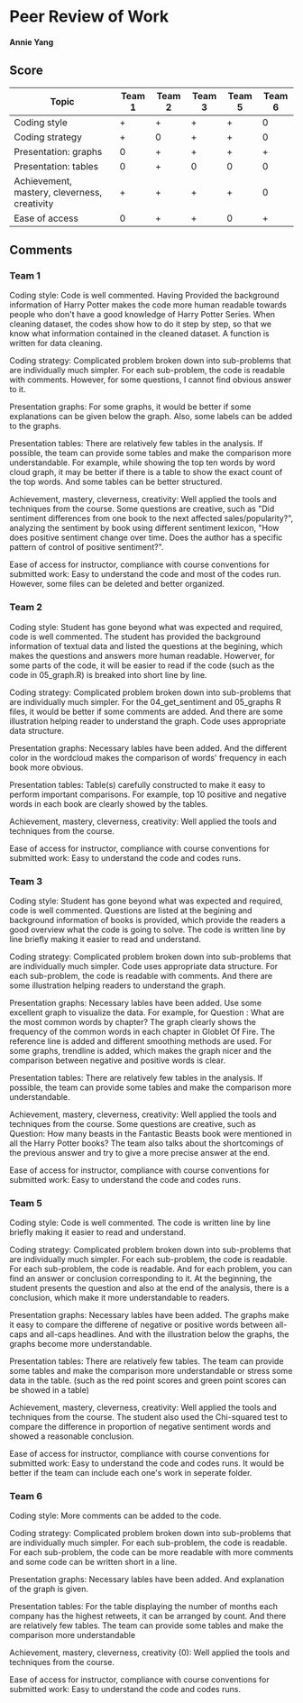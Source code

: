 # Peer Review of Work
#### **Annie Yang**

## Score

Topic| Team 1 | Team 2 |Team 3 | Team 5 | Team 6 |
|----| ------ |-------| -----|-----|-----|
|Coding style| + | + | + |+ | 0 | 
|Coding strategy| + | 0 | + | + | 0 |
|Presentation: graphs | 0 | + | + | + | + | 
|Presentation: tables | 0 | + | 0 | 0 | 0 |
|Achievement, mastery, cleverness, creativity| + | + | + | + | 0 | 
|Ease of access | 0 | + | + |0 | + |

## Comments

### Team 1

Coding style: Code is well commented. Having Provided the background information of Harry Potter makes the code more human readable towards people who don't have a good knowledge of Harry Potter Series. When cleaning dataset, the codes show how to do it step by step, so that we know what information contained in the cleaned dataset. A function is written for data cleaning.

Coding strategy: Complicated problem broken down into sub-problems that are individually much simpler. For each sub-problem, the code is readable with comments. However, for some questions, I cannot find obvious answer to it.

Presentation graphs: For some graphs, it would be better if some explanations can be given below the graph. Also, some labels can be added to the graphs.

Presentation tables: There are relatively few tables in the analysis. If possible, the team can provide some tables and make the comparison more understandable. For example, while showing the top ten words by word cloud graph, it may be better if there is a table to show the exact count of the top words. And some tables can be better structured.

Achievement, mastery, cleverness, creativity: Well applied the tools and techniques from the course. Some questions are creative, such as "Did sentiment differences from one book to the next affected sales/popularity?", analyzing the sentiment by book using different sentiment lexicon, "How does positive sentiment change over time. Does the author has a specific pattern of control of positive sentiment?". 

Ease of access for instructor, compliance with course conventions for submitted work: Easy to understand the code and most of the codes run. However, some files can be deleted and better organized.


### Team 2

Coding style: Student has gone beyond what was expected and required, code is well commented. The student has provided the background information of textual data and listed the questions at the begining, which makes the questions and answers more human readable. Howerver, for some parts of the code, it will be easier to read if the code (such as the code in 05_graph.R) is breaked into short line by line.

Coding strategy: Complicated problem broken down into sub-problems that are individually much simpler. For the 04_get_sentiment and 05_graphs R files, it would be better if some comments are added. And there are some illustration helping reader to understand the graph. Code uses appropriate data structure.

Presentation graphs: Necessary lables have been added. And the different color in the wordcloud makes the comparison of words' frequency in each book more obvious.

Presentation tables: Table(s) carefully constructed to make it easy to perform important comparisons. For example, top 10 positive and negative words in each book are clearly showed by the tables.

Achievement, mastery, cleverness, creativity: Well applied the tools and techniques from the course.

Ease of access for instructor, compliance with course conventions for submitted work: Easy to understand the code and codes runs.

### Team 3

Coding style: Student has gone beyond what was expected and required, code is well commented. Questions are listed at the begining and background information of books is provided, which provide the readers a good overview what the code is going to solve. The code is written line by line briefly making it easier to read and understand.

Coding strategy: Complicated problem broken down into sub-problems that are individually much simpler. Code uses appropriate data structure. For each sub-problem, the code is readable with comments. And there are some illustration helping readers to understand the graph. 

Presentation graphs: Necessary lables have been added. Use some excellent graph to visualize the data. For example, for Question : What are the most common words by chapter? The graph clearly shows the frequency of the common words in each chapter in Globlet Of Fire. The reference line is added and different smoothing methods are used. For some graphs, trendline is added, which makes the graph nicer and the comparison between negative and positive words is clear.

Presentation tables: There are relatively few tables in the analysis. If possible, the team can provide some tables and make the comparison more understandable.

Achievement, mastery, cleverness, creativity: Well applied the tools and techniques from the course. Some questions are creative, such as Question: How many beasts in the Fantastic Beasts book were mentioned in all the Harry Potter books? The team also talks about the shortcomings of the previous answer and try to give a more precise answer at the end.

Ease of access for instructor, compliance with course conventions for submitted work: Easy to understand the code and codes runs.
  
### Team 5

Coding style: Code is well commented. The code is written line by line briefly making it easier to read and understand.

Coding strategy: Complicated problem broken down into sub-problems that are individually much simpler. For each sub-problem, the code is readable. For each sub-problem, the code is readable. And for each problem, you can find an answer or conclusion corresponding to it. At the beginning, the student presents the question and also at the end of the analysis, there is a conclusion, which make it more understandable to readers.

Presentation graphs: Necessary lables have been added. The graphs make it easy to compare the differene of negative or positive words between all-caps and all-caps headlines. And with the illustration below the graphs, the graphs become more understandable.

Presentation tables: There are relatively few tables. The team can provide some tables and make the comparison more understandable or stress some data in the table. (such as the red point scores and green point scores can be showed in a table)

Achievement, mastery, cleverness, creativity: Well applied the tools and techniques from the course. The student also used the Chi-squared test to compare the difference in proportion of negative sentiment words and showed a reasonable conclusion.

Ease of access for instructor, compliance with course conventions for submitted work: Easy to understand the code and codes runs. It would be better if the team can include each one's work in seperate folder.

### Team 6

Coding style: More comments can be added to the code.

Coding strategy: Complicated problem broken down into sub-problems that are individually much simpler. For each sub-problem, the code is readable. For each sub-problem, the code can be more readable with more comments and some code can be written short in a line.

Presentation graphs: Necessary lables have been added. And explanation of the graph is given.

Presentation tables: For the table displaying the number of months each company has the highest retweets, it can be arranged by count. And there are relatively few tables. The team can provide some tables and make the comparison more understandable

Achievement, mastery, cleverness, creativity (0): Well applied the tools and techniques from the course. 

Ease of access for instructor, compliance with course conventions for submitted work: Easy to understand the code and codes runs.